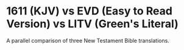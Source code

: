 # 1611 (KJV) vs EVD (Easy to Read Version) vs LITV (Green's Literal)
A parallel comparison of three New Testament Bible translations.

